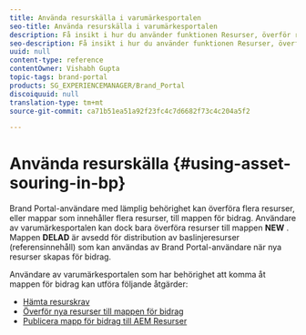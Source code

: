 ```yaml
---
title: Använda resurskälla i varumärkesportalen
seo-title: Använda resurskälla i varumärkesportalen
description: Få insikt i hur du använder funktionen Resurser, överför resurser till mappen för bidrag och publicerar mappen för bidrag till AEM Assets i varumärkesportalen.
seo-description: Få insikt i hur du använder funktionen Resurser, överför resurser till mappen för bidrag och publicerar mappen för bidrag till AEM Assets i varumärkesportalen.
uuid: null
content-type: reference
contentOwner: Vishabh Gupta
topic-tags: brand-portal
products: SG_EXPERIENCEMANAGER/Brand_Portal
discoiquuid: null
translation-type: tm+mt
source-git-commit: ca71b51ea51a92f23fc4c7d6682f73c4c204a5f2

---
```



# Använda resurskälla {#using-asset-souring-in-bp}

Brand Portal-användare med lämplig behörighet kan överföra flera resurser, eller mappar som innehåller flera resurser, till mappen för bidrag. Användare av varumärkesportalen kan dock bara överföra resurser till mappen **NEW** . Mappen **DELAD** är avsedd för distribution av baslinjeresurser (referensinnehåll) som kan användas av Brand Portal-användare när nya resurser skapas för bidrag.

Användare av varumärkesportalen som har behörighet att komma åt mappen för bidrag kan utföra följande åtgärder:

* [Hämta resurskrav](brand-portal-download-asset-requirements.md)
* [Överför nya resurser till mappen för bidrag](brand-portal-upload-assets-to-contribution-folder.md)
* [Publicera mapp för bidrag till AEM Resurser](brand-portal-publish-contribution-folder-to-aem-assets.md)